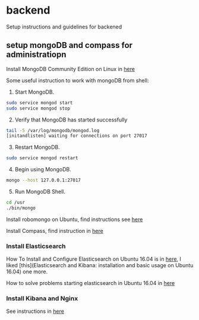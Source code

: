 # backend
Setup instructions and guidelines for backened

## setup mongoDB and compass for administratiopn ##
Install MongoDB Community Edition on Linux in [here](https://docs.mongodb.com/manual/administration/install-on-linux/)

Some useful instruction to work with mongoDB from shell:

1. Start MongoDB.
```bash
sudo service mongod start
sudo service mongod stop
```
2. Verify that MongoDB has started successfully
```bash
tail -5 /var/log/mongodb/mongod.log
[initandlisten] waiting for connections on port 27017
```
3. Restart MongoDB.
```bash
sudo service mongod restart
```
4. Begin using MongoDB.
```bash
mongo --host 127.0.0.1:27017
```
5. Run MongoDB Shell.
```bash
cd /usr
./bin/mongo
```
Install robomongo on Ubuntu, find instructions see [here](https://askubuntu.com/questions/739297/how-to-install-robomongo-on-ubuntu/781793)

Install Compass, find instruction in [here](https://docs.mongodb.com/compass/master/install/)

### Install Elasticsearch ###
How To Install and Configure Elasticsearch on Ubuntu 16.04 is in [here](https://www.digitalocean.com/community/tutorials/how-to-install-and-configure-elasticsearch-on-ubuntu-16-04), I liked [this](Elasticsearch and Kibana: installation and basic usage on Ubuntu 16.04) one more.
 
How to solve problems starting elasticsearch in Ubuntu 16.04 in [here](https://lxadm.com/Problems_starting_elasticsearch_in_Ubuntu_16.04)

### Install Kibana and Nginx ###
See instructions in [here](https://www.digitalocean.com/community/tutorials/how-to-install-elasticsearch-logstash-and-kibana-elk-stack-on-ubuntu-16-04)
